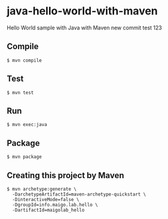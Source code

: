 # java-hello-world-with-maven
Hello World sample with Java with Maven
new commit
test 123
## Compile

```
$ mvn compile
```

## Test

```
$ mvn test
```

## Run

```
$ mvn exec:java
```

## Package

```
$ mvn package
```

## Creating this project by Maven

```
$ mvn archetype:generate \
  -DarchetypeArtifactId=maven-archetype-quickstart \
  -DinteractiveMode=false \
  -DgroupId=info.maigo.lab.hello \
  -DartifactId=maigolab_hello
```

